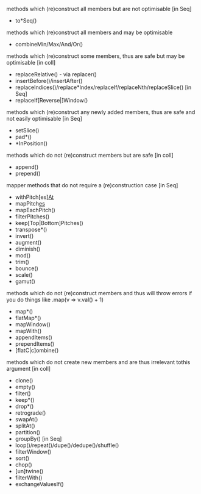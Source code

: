 methods which (re)construct all members but are not optimisable
[in Seq]
- to*Seq()

methods which (re)construct all members and may be optimisable
- combineMin/Max/And/Or()

methods which (re)construct some members, thus are safe but may be optimisable
[in coll]
- replaceRelative() - via replacer()
- insertBefore()/insertAfter()
- replaceIndices()/replace*Index/replaceIf/replaceNth/replaceSlice()
[in Seq]
- replaceIf[Reverse|]Window()

methods which (re)construct any newly added members, thus are safe and not easily optimisable
[in Seq]
- setSlice()
- pad*()
- *InPosition()

methods which do not (re)construct members but are safe
[in coll]
- append()
- prepend()

mapper methods that do not require a (re)construction case
[in Seq]
- withPitch[es][At]()
- mapPitch[es]()
- mapEachPitch()
- filterPitches()
- keep[Top|Bottom]Pitches()
- transpose*()
- invert()
- augment()
- diminish()
- mod()
- trim()
- bounce()
- scale()
- gamut()

methods which do not (re)construct members and thus will throw errors if you do things like .map(v => v.val() + 1)
- map*()
- flatMap*()
- mapWindow()
- mapWith()
- appendItems()
- prependItems()
- [flatC|c]ombine()

methods which do not create new members and are thus irrelevant tothis argument
[in coll]
- clone()
- empty()
- filter()
- keep*()
- drop*()
- retrograde()
- swapAt()
- splitAt()
- partition()
- groupBy()
[in Seq]
- loop()/repeat()/dupe()/dedupe()/shuffle()
- filterWindow()
- sort()
- chop()
- [un]twine()
- filterWith()
- exchangeValuesIf()
